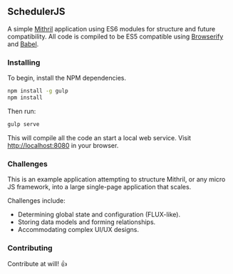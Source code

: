 ## SchedulerJS

A simple [Mithril](https://lhorie.github.io/mithril/) application using ES6 modules for structure and future compatibility. All code is compiled to be ES5 compatible using [Browserify](http://browserify.org/) and [Babel](https://babeljs.io/).

### Installing

To begin, install the NPM dependencies.

```bash
npm install -g gulp
npm install
```

Then run:

```bash
gulp serve
```

This will compile all the code an start a local web service. Visit [http://localhost:8080](http://localhost:8080) in your browser.

### Challenges

This is an example application attempting to structure Mithril, or any micro JS framework, into a large single-page application that scales.

Challenges include:
* Determining global state and configuration (FLUX-like).
* Storing data models and forming relationships.
* Accommodating complex UI/UX designs.

### Contributing

Contribute at will! :+1:
